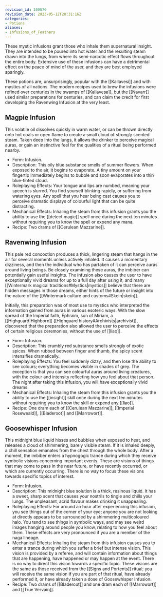 ```yaml
---
revision_id: 100670
revision_date: 2023-05-12T20:31:16Z
categories:
- Potions
aliases:
- Infusions_of_Feathers
---
```



These mystic infusions grant those who inhale them supernatural insight. They are intended to be poured into hot water and the resulting steam drawn into the lungs, from where its semi-narcotic effect flows throughout the entire body. Extensive use of these infusions can have a detrimental effect on the peace of mind of the user, and they are best employed sparingly.

These potions are, unsurprisingly, popular with the [[Kallavesi]] and with mystics of all nations. The modern recipes used to brew the infusions were refined over centuries in the swamps of [[Kallavesa]], but the  [[Navarr]] used similar preparations for centuries, and can claim the credit for first developing the Ravenwing Infusion at the very least. 

## Magpie Infusion
This volatile oil dissolves quickly in warm water, or can be thrown directly onto hot coals or open flame to create a small cloud of strongly scented steam. Taken deep into the lungs, it allows the drinker to perceive magical auras, or gain an instinctive feel for the qualities of a ritual being performed nearby.

* Form: Infusion.
* Description: This oily blue substance smells of summer flowers. When exposed to the air, it begins to evaporate. A tiny amount on your fingertip immediately begins to bubble and soon evaporates into a thin blue-tinted cloud.
* Roleplaying Effects: Your tongue and lips are numbed, meaning your speech is slurred. You find yourself blinking rapidly, or suffering from watering eyes. Any spell that you hear being cast causes you to perceive dramatic displays of colourful light that can be quite distracting.
* Mechanical Effects: Inhaling the steam from this infusion grants you the ability to use the [[detect magic]] spell once during the next ten minutes without requiring you to know the spell or expend any mana.
* Recipe: Two drams of [[Cerulean Mazzarine]].

## Ravenwing Infusion
This pale red concoction produces a thick, lingering steam that hangs in the air for several moments unless actively inhaled. It causes a momentary dizziness, and then the individual who has partaken of it can perceive auras around living beings. Be closely examining these auras, the imbiber can potentially gain useful insights. The infusion also causes the user to have exceptionally vivid dreams for up to a full day after using it, and many [[Wintermark magical traditions#Mystics|mystics]] believe that there are hidden messages in those dreams, either hints of the future or insight into the nature of the [[Wintermark culture and customs#Skein|skein]].

Initially, this preparation was of most use to mystics who interpreted the information gained from auras in various esoteric ways. With the slow spread of the Imperial faith, Ephraim, son of Miriam, a [[Highguard|Highborn]] [[Highguard history#Archivists|archivist]], discovered that the preparation also allowed the user to perceive the effects of certain religious ceremonies, without the use of [[liao]].

* Form: Infusion.
* Description: This crumbly red substance smells strongly of exotic spices. When rubbed between finger and thumb, the spicy scent intensifies dramatically. 
* Roleplaying Effects: You feel suddenly dizzy, and then lose the ability to see colours; everything becomes visible in shades of grey. The exception is that you can see colourful auras around living creatures, with the colour and intensity reflecting how you feel about that person. The night after taking this infusion, you will have exceptionally vivid dreams.
* Mechanical Effects: Inhaling the steam from this infusion grants you the ability to use the [[insight]] skill once during the next ten minutes without requiring you to know the skill or expend any [[liao]].
* Recipe: One dram each of [[Cerulean Mazzarine]], [[Imperial Roseweald]], [[Bladeroot]] and [[Marrowort]].


## Goosewhisper Infusion
This midnight blue liquid hisses and bubbles when exposed to heat, and releases a cloud of shimmering, barely visible steam. If it is inhaled deeply, a chill sensation emanates from the chest through the whole body. After a moment, the imbiber enters a hypnogogic trance during which they receive symbolic visions concerning important events. These are visions of things that may come to pass in the near future, or have recently occurred, or which are currently occurring. There is no way to focus these visions towards specific topics of interest.

* Form: Infusion.
* Description: This midnight blue solution is a thick, resinous liquid. It has a sweet, sharp scent that causes your nostrils to tingle and chills your lungs. The unpleasant, acrid flavour makes drinking it unappealing.
* Roleplaying Effects: For around an hour after experiencing this infusion, you see things out of the corner of your eye; anyone you are not looking at directly appears to be surrounded by a shimmering multicoloured halo. You tend to see things in symbolic ways, and may see weird images hanging around people you know, relating to how you feel about them. These effects are very pronounced if you are a member of the naga lineage.
* Mechanical Effects: Inhaling the steam from this infusion causes you to enter a trance during which you suffer a brief but intense vision. This vision is provided by a referee, and will contain information about things that are happening, have happened or may happen at the event. There is no way to direct this vision towards a specific topic. These visions are the same as those received from the [[Signs and Portents]] ritual; you will receive the same vision if you are part of that ritual, have already performed it, or have already taken a dose of Goosewhisper Infusion.
* Recipe: Two drams of [[Bladeroot]] and one dram each of [[Marrowort]] and [[True Vervain]].

